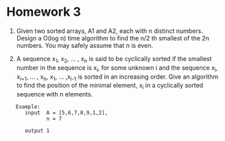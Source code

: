 # Homework 3

1. Given two sorted arrays, A1 and A2, each with n distinct numbers. Design a O(log n) time algorithm to find the n/2 th smallest of the 2n numbers. You may safely assume that n is even.

2. A sequence x<sub>1</sub>, x<sub>2</sub>, ... , x<sub>n</sub> is said to be cyclically sorted if the smallest number in the sequence is x<sub>i</sub>, for some unknown i and the sequence x<sub>i</sub>, x<sub>i+1</sub>, ... , x<sub>n</sub>, x<sub>1</sub>, ... ,x<sub>i-1</sub> is sorted in an increasing order. Give an algorithm to find the position of the minimal element, x<sub>i</sub> in a cyclically sorted sequence with n elements.

```
   Example:
      input  A = [5,6,7,8,9,1,2],
             n = 7
             
      output 1
```

